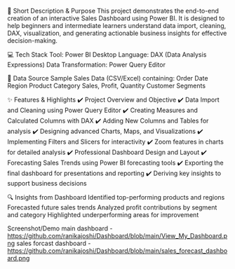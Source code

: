 📝 Short Description & Purpose
This project demonstrates the end-to-end creation of an interactive Sales Dashboard using Power BI. It is designed to help beginners and intermediate learners understand data import, cleaning, DAX, visualization, and generating actionable business insights for effective decision-making.

💻 Tech Stack
Tool: Power BI Desktop
Language: DAX (Data Analysis Expressions)
Data Transformation: Power Query Editor

🔗 Data Source
Sample Sales Data (CSV/Excel) containing:
Order Date
Region
Product Category
Sales, Profit, Quantity
Customer Segments

✨ Features & Highlights
✔️ Project Overview and Objective
✔️ Data Import and Cleaning using Power Query Editor
✔️ Creating Measures and Calculated Columns with DAX
✔️ Adding New Columns and Tables for analysis
✔️ Designing advanced Charts, Maps, and Visualizations
✔️ Implementing Filters and Slicers for interactivity
✔️ Zoom features in charts for detailed analysis
✔️ Professional Dashboard Design and Layout
✔️ Forecasting Sales Trends using Power BI forecasting tools
✔️ Exporting the final dashboard for presentations and reporting
✔️ Deriving key insights to support business decisions

🔍 Insights from Dashboard
Identified top-performing products and regions
Forecasted future sales trends
Analyzed profit contributions by segment and category
Highlighted underperforming areas for improvement

Screenshot/Demo
main dashboard - https://github.com/ranikajoshi/Dashboard/blob/main/View_My_Dashboard.png
sales forcast dashboard - https://github.com/ranikajoshi/Dashboard/blob/main/sales_forecast_dashboard.png

